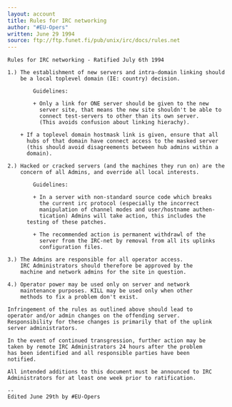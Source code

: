 ```yaml
---
layout: account
title: Rules for IRC networking
author: "#EU-Opers"
written: June 29 1994
source: ftp://ftp.funet.fi/pub/unix/irc/docs/rules.net
---
```

    Rules for IRC networking - Ratified July 6th 1994

    1.)	The establishment of new servers and intra-domain linking should
        be a local toplevel domain (IE: country) decision.

            Guidelines:

            + Only a link for ONE server should be given to the new
              server site, that means the new site shouldn't be able to
              connect test-servers to other than its own server.
              (This avoids confusion about linking hierachy).

        + If a toplevel domain hostmask link is given, ensure that all
          hubs of that domain have connect access to the masked server
          (this should avoid disagreements between hub admins within a
          domain).

    2.)	Hacked or cracked servers (and the machines they run on) are the
        concern of all Admins, and override all local interests.

            Guidelines:

            + In a server with non-standard source code which breaks
              the current irc protocol (especially the incorrect
              manipulation of channel modes and user/hostname authen-
              tication) Admins will take action, this includes the
          testing of these patches.

            + The recommended action is permanent withdrawl of the
              server from the IRC-net by removal from all its uplinks
              configuration files.

    3.)	The Admins are responsible for all operator access.
        IRC Administrators should therefore be approved by the
        machine and network admins for the site in question.

    4.)	Operator power may be used only on server and network
        maintenance purposes. KILL may be used only when other
        methods to fix a problem don't exist.

    Infringement of the rules as outlined above should lead to
    operator and/or admin changes on the offending server.
    Responsibility for these changes is primarily that of the uplink
    server administrators.

    In the event of continued transgression, further action may be
    taken by remote IRC Administrators 24 hours after the problem
    has been identified and all responsible parties have been
    notified.

    All intended additions to this document must be announced to IRC
    Administrators for at least one week prior to ratification.

    --
    Edited June 29th by #EU-Opers
